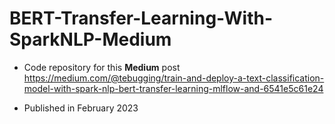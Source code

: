 # BERT-Transfer-Learning-With-SparkNLP-Medium

- Code repository for this <strong>Medium</strong> post https://medium.com/@tebugging/train-and-deploy-a-text-classification-model-with-spark-nlp-bert-transfer-learning-mlflow-and-6541e5c61e24

- Published in February 2023